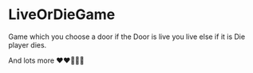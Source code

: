 # LiveOrDieGame
   Game which you choose a door if the 
    Door is live you live else if it is 
    Die player dies.

And lots more ❤️❤️💯💯💯
